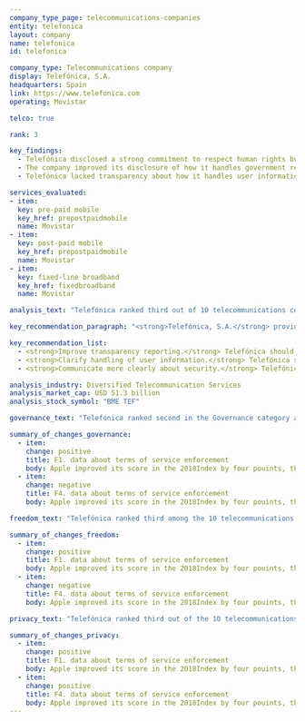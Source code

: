 ```yaml
---
company_type_page: telecommunications-companies
entity: telefonica
layout: company
name: telefonica
id: telefonica

company_type: Telecommunications company
display: Telefónica, S.A.
headquarters: Spain
link: https://www.telefonica.com
operating: Movistar

telco: true

rank: 3

key_findings:
  - Telefónica disclosed a strong commitment to respect human rights but was less transparent about policies affecting users’ freedom of expression and privacy in practice.
  - The company improved its disclosure of how it handles government requests to shutdown networks, block content, and hand over user information, but could still publish more data about its compliance with these types of requests.
  - Telefónica lacked transparency about how it handles user information and what steps it takes to keep user information secure.

services_evaluated:
- item:
  key: pre-paid mobile
  key_href: prepostpaidmobile
  name: Movistar
- item:
  key: post-paid mobile
  key_href: prepostpaidmobile
  name: Movistar
- item:
  key: fixed-line broadband
  key_href: fixedbroadband
  name: Movistar

analysis_text: "Telefónica ranked third out of 10 telecommunications companies evaluated, after Vodafone and AT&T, and disclosed a strong commitment to protecting users’ freedom of expression and privacy. As a full member of the Global Network Initiative (GNI) since March 2017, the company now commits to engaging with a range of stakeholders on freedom of expression and privacy issues. The company made numerous improvements in the 2018 Index, including clarifying its process for handling government requests to shut down networks and providing more data about government requests for user data. Despite positive steps, the company could be more transparent about policies affecting users’ freedom of expression by publishing more data about government and private requests it receives to block content or accounts, as there are no legal obstacles in its home market of Spain preventing the company from doing so. It could also improve its commitments to protect users’ privacy by disclosing what user data it shares and with whom, and by providing greater clarity about what steps it takes to keep user information secure."

key_recommendation_paragraph: "<strong>Telefónica, S.A.</strong> provides mobile, fixed-line broadband, and other services to <a href=\"https://www.telefonica.com/documents/153952/141433988/Telefonica_in_numbers_FY2016.pdf/81ba0d34-c6da-9621-09b0-716d918cc0e5\" target=\"_blank\">more than 276 million mobile customers</a> in Spain, Latin America, and internationally."

key_recommendation_list:
  - <strong>Improve transparency reporting.</strong> Telefónica should disclose more detailed data about its compliance with government and private requests to block content or accounts, and for user information.
  - <strong>Clarify handling of user information.</strong> Telefónica should disclose what user information it shares and retains, and whether users can obtain the information the company holds on them.
  - <strong>Communicate more clearly about security.</strong> Telefónica should clearly disclose how it keeps user information secure, including if it limits employee access to user information.

analysis_industry: Diversified Telecommunication Services
analysis_market_cap: USD 51.3 billion
analysis_stock_symbol: "BME TEF"

governance_text: "Telefónica ranked second in the Governance category among telecommunications companies, after Vodafone. It significantly improved its disclosure of its public commitment to freedom of expression and privacy, resulting in increased scores in five of the six indicators in this category. The company improved its disclosure of senior-level oversight over freedom of expression and privacy issues within the company (G2), clarified that the company provides its employees with training on freedom of expression (G3), and strengthened its commitment to conducting human rights impact assessments (G4). The company also improved its engagement with stakeholders by joining the GNI (G5). Notably, Telefónica improved its disclosure on <a href=\"https://www.telefonica.com/en/web/about_telefonica/responsible-business-channel\" target=\"_blank\">grievance and remedy mechanisms</a>, and received the highest score of all 22 companies in the Index on this indicator (G6), although the company did not provide clear evidence that it is responding to these complaints."

summary_of_changes_governance:
  - item:
    change: positive
    title: F1. data about terms of service enforcement
    body: Apple improved its score in the 2018Index by four pouints, the second-largest score improvement of any company evaluated(after Twitter). The company improved its public commitment.
  - item:
    change: negative
    title: F4. data about terms of service enforcement
    body: Apple improved its score in the 2018Index by four pouints, the second-largest score improvement of any company evaluated(after Twitter). The company improved its public commitment.

freedom_text: "Telefónica ranked third among the 10 telecommunications companies in the Freedom of Expression category, behind Vodafone and AT&T.<br /><br /><strong>Content and account restriction requests:</strong> Telefónica disclosed little about how it handles government or private requests to block content or accounts (F5-F7), but it was among only three telecommunications companies in the Index to publish transparency reports. It <a href=\"https://www.telefonica.com/documents/153952/183394/Informe_Transparencia_Comunicaciones_Telefonica_EN.pdf/30519143-d3ab-50c3-1cb5-319a735fd9d3\" target=\"_blank\">provided more data</a> on the number of government requests it received and complied with, including the number of URLs affected (F6). Like its peers, Telefónica published nothing about private requests to block content or accounts (F7).<br /><br /><strong>Network management and shutdowns:</strong> As in the 2017 Index, Telefónica Spain disclosed almost no information about its network management policies, receiving the second-lowest score of all telecommunications companies on this indicator (F9). Yet, along with Vodafone UK, it was more transparent than the rest of its peers about how it handles government demands to shut down networks (F10). The company improved its disclosure of why it may reject a network shutdown demand and provided more detailed data about its compliance with these types of requests.<br /><br /><strong>Identity policy:</strong> Telefónica Spain disclosed that it requires pre-paid mobile users to provide government-issued identification, which is <a href=\"https://www.boe.es/buscar/act.php?id=BOE-A-2007-18243\" target=\"_blank\">legally required in Spain</a> (F11)."

summary_of_changes_freedom:
  - item:
    change: positive
    title: F1. data about terms of service enforcement
    body: Apple improved its score in the 2018Index by four pouints, the second-largest score improvement of any company evaluated(after Twitter). The company improved its public commitment.
  - item:
    change: negative
    title: F4. data about terms of service enforcement
    body: Apple improved its score in the 2018Index by four pouints, the second-largest score improvement of any company evaluated(after Twitter). The company improved its public commitment.

privacy_text: "Telefónica ranked third out of the 10 telecommunications companies in the Privacy category, behind AT&T and Vodafone.<br /><br /><strong>Handling of user information:</strong> Telefónica Spain disclosed less than AT&T and Vodafone UK but slightly more than Orange France and América Móvil’s Telcel about how it handles user information (P3-P8). It had the highest score of all telecommunications companies on what user information it collects (P3), and for what purpose (P5), but disclosed nothing about what user information it shares (P4), for how long it retains it (P6), or whether users can obtain all of the information the company holds on them (P8). It disclosed some options for users to control what information it collects, including for the purposes of targeted advertising, but did not reveal if targeted advertising is off by default (P7).<br /><br /><strong>Requests for user information:</strong> Telefónica disclosed less than AT&T and Vodafone about how it handles government and private requests for user information (P10-P11). It improved its disclosure of its process for responding to government requests for user information by clarifying why it may reject a government request (P10). The company also <a href=\"https://www.telefonica.com/documents/153952/183394/Informe_Transparencia_Comunicaciones_Telefonica_EN.pdf/30519143-d3ab-50c3-1cb5-319a735fd9d3\" target=\"_blank\">provided more data</a> on government and private requests for user information, including the number of accounts affected (P11). Like the rest of its peers, Telefónica did not disclose a policy of notifying users if their information is requested (P12).<br /><br /><strong>Security:</strong> Telefónica Spain disclosed less than AT&T and Vodafone UK about is security policies and practices, but more than the rest of its peers (P13-P18). Although it disclosed it limits employee access to user information, it did not disclose it has systems in place to monitor this (P13). Like most telecommunications companies, the company did not disclose a bug bounty program allowing security researchers to submit vulnerabilities (P14). It received the second-highest score in the Index, after Vodafone UK, for disclosure of its processes for responding to data breaches (P15)."

summary_of_changes_privacy:
  - item:
    change: positive
    title: F1. data about terms of service enforcement
    body: Apple improved its score in the 2018Index by four pouints, the second-largest score improvement of any company evaluated(after Twitter). The company improved its public commitment.
  - item:
    change: positive
    title: F4. data about terms of service enforcement
    body: Apple improved its score in the 2018Index by four pouints, the second-largest score improvement of any company evaluated(after Twitter). The company improved its public commitment.
---
```

